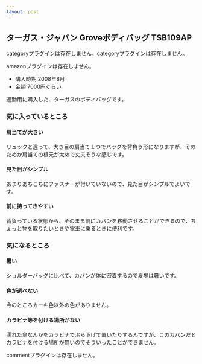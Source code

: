 ```yaml
---
layout: post
---
```

<h2>ターガス・ジャパン Groveボディバッグ TSB109AP</h2>
<p><span class="error">categoryプラグインは存在しません。</span><span class="error">categoryプラグインは存在しません。</span></p>
<p><span class="error">amazonプラグインは存在しません。</span></p>
<ul>
<li>購入時期:2008年8月</li>
<li>金額:7000円ぐらい</li>
</ul>
<p>通勤用に購入した、ターガスのボディバッグです。</p>
<h3>気に入っているところ</h3>
<h4>肩当てが大きい</h4>
<p>リュックと違って、大き目の肩当て１つでバッグを背負う形になりますが、そのためか肩当ての根元が太めで丈夫そうな感じです。</p>
<h4>見た目がシンプル</h4>
<p>あまりあちこちにファスナーが付いていないので、見た目がシンプルでよいです。</p>
<h4>前に持ってきやすい</h4>
<p>背負っている状態から、そのまま前にカバンを移動させることができるので、ちょっと物を取りたいときや電車に乗るときに便利です。</p>
<h3>気になるところ</h3>
<h4>暑い</h4>
<p>ショルダーバッグに比べて、カバンが体に密着するので夏場は暑いです。</p>
<h4>色が選べない</h4>
<p>今のところカーキ色以外の色がありません。</p>
<h4>カラビナ等を付ける場所がない</h4>
<p>濡れた傘なんかをカラビナでぶら下げて置いたりするんですが、このカバンだとカラビナを付ける場所が無いのでそういったことができません。</p>
<p><span class="error">commentプラグインは存在しません。</span> </p>

